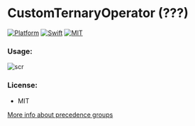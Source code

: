 # CustomTernaryOperator (???) 

[![Platform](https://img.shields.io/cocoapods/p/SHGWebViewController.svg?style=flat)](#)
[![Swift](https://img.shields.io/badge/language-swift-orange.svg)](#)
[![MIT](https://img.shields.io/cocoapods/l/EFCountingLabel.svg?style=flat?style=flat)](https://github.com/sukov/NLBKlik/blob/master/LICENSE)

### Usage:
![scr](https://i.imgur.com/tD39233.png)

### License:
- MIT

[More info about precedence groups](http://ericasadun.com/2016/09/04/optionals-optionals-optionals-introducing-precedence/)
